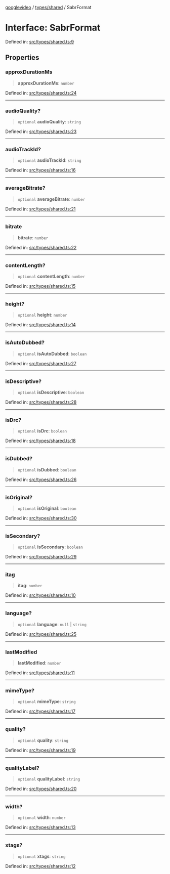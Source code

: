 [googlevideo](../../../README.md) / [types/shared](../README.md) / SabrFormat

# Interface: SabrFormat

Defined in: [src/types/shared.ts:9](https://github.com/LuanRT/googlevideo/blob/d9eb9db82e3516a9a277a77a3d25342e9c5bf127/src/types/shared.ts#L9)

## Properties

### approxDurationMs

> **approxDurationMs**: `number`

Defined in: [src/types/shared.ts:24](https://github.com/LuanRT/googlevideo/blob/d9eb9db82e3516a9a277a77a3d25342e9c5bf127/src/types/shared.ts#L24)

***

### audioQuality?

> `optional` **audioQuality**: `string`

Defined in: [src/types/shared.ts:23](https://github.com/LuanRT/googlevideo/blob/d9eb9db82e3516a9a277a77a3d25342e9c5bf127/src/types/shared.ts#L23)

***

### audioTrackId?

> `optional` **audioTrackId**: `string`

Defined in: [src/types/shared.ts:16](https://github.com/LuanRT/googlevideo/blob/d9eb9db82e3516a9a277a77a3d25342e9c5bf127/src/types/shared.ts#L16)

***

### averageBitrate?

> `optional` **averageBitrate**: `number`

Defined in: [src/types/shared.ts:21](https://github.com/LuanRT/googlevideo/blob/d9eb9db82e3516a9a277a77a3d25342e9c5bf127/src/types/shared.ts#L21)

***

### bitrate

> **bitrate**: `number`

Defined in: [src/types/shared.ts:22](https://github.com/LuanRT/googlevideo/blob/d9eb9db82e3516a9a277a77a3d25342e9c5bf127/src/types/shared.ts#L22)

***

### contentLength?

> `optional` **contentLength**: `number`

Defined in: [src/types/shared.ts:15](https://github.com/LuanRT/googlevideo/blob/d9eb9db82e3516a9a277a77a3d25342e9c5bf127/src/types/shared.ts#L15)

***

### height?

> `optional` **height**: `number`

Defined in: [src/types/shared.ts:14](https://github.com/LuanRT/googlevideo/blob/d9eb9db82e3516a9a277a77a3d25342e9c5bf127/src/types/shared.ts#L14)

***

### isAutoDubbed?

> `optional` **isAutoDubbed**: `boolean`

Defined in: [src/types/shared.ts:27](https://github.com/LuanRT/googlevideo/blob/d9eb9db82e3516a9a277a77a3d25342e9c5bf127/src/types/shared.ts#L27)

***

### isDescriptive?

> `optional` **isDescriptive**: `boolean`

Defined in: [src/types/shared.ts:28](https://github.com/LuanRT/googlevideo/blob/d9eb9db82e3516a9a277a77a3d25342e9c5bf127/src/types/shared.ts#L28)

***

### isDrc?

> `optional` **isDrc**: `boolean`

Defined in: [src/types/shared.ts:18](https://github.com/LuanRT/googlevideo/blob/d9eb9db82e3516a9a277a77a3d25342e9c5bf127/src/types/shared.ts#L18)

***

### isDubbed?

> `optional` **isDubbed**: `boolean`

Defined in: [src/types/shared.ts:26](https://github.com/LuanRT/googlevideo/blob/d9eb9db82e3516a9a277a77a3d25342e9c5bf127/src/types/shared.ts#L26)

***

### isOriginal?

> `optional` **isOriginal**: `boolean`

Defined in: [src/types/shared.ts:30](https://github.com/LuanRT/googlevideo/blob/d9eb9db82e3516a9a277a77a3d25342e9c5bf127/src/types/shared.ts#L30)

***

### isSecondary?

> `optional` **isSecondary**: `boolean`

Defined in: [src/types/shared.ts:29](https://github.com/LuanRT/googlevideo/blob/d9eb9db82e3516a9a277a77a3d25342e9c5bf127/src/types/shared.ts#L29)

***

### itag

> **itag**: `number`

Defined in: [src/types/shared.ts:10](https://github.com/LuanRT/googlevideo/blob/d9eb9db82e3516a9a277a77a3d25342e9c5bf127/src/types/shared.ts#L10)

***

### language?

> `optional` **language**: `null` \| `string`

Defined in: [src/types/shared.ts:25](https://github.com/LuanRT/googlevideo/blob/d9eb9db82e3516a9a277a77a3d25342e9c5bf127/src/types/shared.ts#L25)

***

### lastModified

> **lastModified**: `number`

Defined in: [src/types/shared.ts:11](https://github.com/LuanRT/googlevideo/blob/d9eb9db82e3516a9a277a77a3d25342e9c5bf127/src/types/shared.ts#L11)

***

### mimeType?

> `optional` **mimeType**: `string`

Defined in: [src/types/shared.ts:17](https://github.com/LuanRT/googlevideo/blob/d9eb9db82e3516a9a277a77a3d25342e9c5bf127/src/types/shared.ts#L17)

***

### quality?

> `optional` **quality**: `string`

Defined in: [src/types/shared.ts:19](https://github.com/LuanRT/googlevideo/blob/d9eb9db82e3516a9a277a77a3d25342e9c5bf127/src/types/shared.ts#L19)

***

### qualityLabel?

> `optional` **qualityLabel**: `string`

Defined in: [src/types/shared.ts:20](https://github.com/LuanRT/googlevideo/blob/d9eb9db82e3516a9a277a77a3d25342e9c5bf127/src/types/shared.ts#L20)

***

### width?

> `optional` **width**: `number`

Defined in: [src/types/shared.ts:13](https://github.com/LuanRT/googlevideo/blob/d9eb9db82e3516a9a277a77a3d25342e9c5bf127/src/types/shared.ts#L13)

***

### xtags?

> `optional` **xtags**: `string`

Defined in: [src/types/shared.ts:12](https://github.com/LuanRT/googlevideo/blob/d9eb9db82e3516a9a277a77a3d25342e9c5bf127/src/types/shared.ts#L12)
